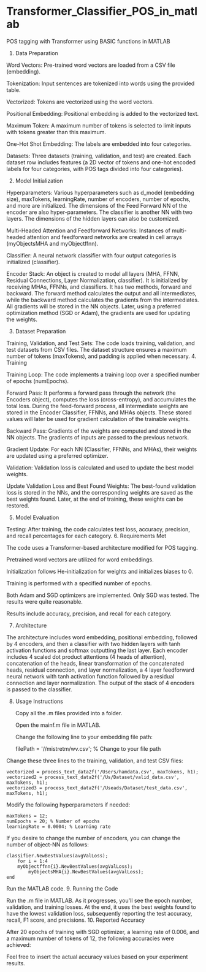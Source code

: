 # Transformer_Classifier_POS_in_matlab


POS tagging with Transformer using BASIC functions in MATLAB



1. Data Preparation

Word Vectors: Pre-trained word vectors are loaded from a CSV file (embedding).

Tokenization: Input sentences are tokenized into words using the provided table.

Vectorized: Tokens are vectorized using the word vectors.

Positional Embedding: Positional embedding is added to the vectorized text.

Maximum Token: A maximum number of tokens is selected to limit inputs with tokens greater than this maximum.

One-Hot Shot Embedding: The labels are embedded into four categories.

Datasets: Three datasets (training, validation, and test) are created. Each dataset row includes features (a 2D vector of tokens and one-hot encoded labels for four categories, with POS tags divided into four categories).

2. Model Initialization

Hyperparameters: Various hyperparameters such as d_model (embedding size), maxTokens, learningRate, number of encoders, number of epochs, and more are initialized. The dimensions of the Feed Forward NN of the encoder are also hyper-parameters. The classifier is another NN with two layers. The dimensions of the hidden layers can also be customized.

Multi-Headed Attention and Feedforward Networks: Instances of multi-headed attention and feedforward networks are created in cell arrays (myObjectsMHA and myObjectffnn).

Classifier: A neural network classifier with four output categories is initialized (classifier).

Encoder Stack: An object is created to model all layers (MHA, FFNN, Residual Connections, Layer Normalization, classifier). It is initialized by receiving MHAs, FFNNs, and classifiers. It has two methods, forward and backward. The forward method calculates the output and all intermediates, while the backward method calculates the gradients from the intermediates. All gradients will be stored in the NN objects. Later, using a preferred optimization method (SGD or Adam), the gradients are used for updating the weights.

3. Dataset Preparation

Training, Validation, and Test Sets: The code loads training, validation, and test datasets from CSV files. The dataset structure ensures a maximum number of tokens (maxTokens), and padding is applied when necessary.
4. Training

Training Loop: The code implements a training loop over a specified number of epochs (numEpochs).

Forward Pass: It performs a forward pass through the network (the Encoders object), computes the loss (cross-entropy), and accumulates the total loss. During the feed-forward process, all intermediate weights are stored in the Encoder Classifier, FFNNs, and MHAs objects. These stored values will later be used for gradient calculation of the trainable weights.

Backward Pass: Gradients of the weights are computed and stored in the NN objects. The gradients of inputs are passed to the previous network.

Gradient Update: For each NN (Classifier, FFNNs, and MHAs), their weights are updated using a preferred optimizer.

Validation: Validation loss is calculated and used to update the best model weights.

Update Validation Loss and Best Found Weights: The best-found validation loss is stored in the NNs, and the corresponding weights are saved as the best weights found. Later, at the end of training, these weights can be restored.

5. Model Evaluation

Testing: After training, the code calculates test loss, accuracy, precision, and recall percentages for each category.
6. Requirements Met

The code uses a Transformer-based architecture modified for POS tagging.

Pretrained word vectors are utilized for word embeddings.

Initialization follows He-initialization for weights and initializes biases to 0.

Training is performed with a specified number of epochs.

Both Adam and SGD optimizers are implemented. Only SGD was tested. The results were quite reasonable.

Results include accuracy, precision, and recall for each category.

7. Architecture

The architecture includes word embedding, positional embedding, followed by 4 encoders, and then a classifier with two hidden layers with tanh activation functions and softmax outputting the last layer. Each encoder includes 4 scaled dot product attentions (4 heads of attention), concatenation of the heads, linear transformation of the concatenated heads, residual connection, and layer normalization, a 4 layer feedforward neural network with tanh activation function followed by a residual connection and layer normalization. The output of the stack of 4 encoders is passed to the classifier.

8. Usage Instructions

	Copy all the .m files provided into a folder.

	Open the mainf.m file in MATLAB.

	Change the following line to your embedding file path:

	filePath = '//mistretm/wv.csv'; % Change to your file path

Change these three lines to the training, validation, and test CSV files:

	vectorized = process_text_data2f('/Users/hamdata.csv', maxTokens, h1);
	vectorized2 = process_text_data2f('/Us/Dataset/valid_data.csv', maxTokens, h1);
	vectorized3 = process_text_data2f('/Useads/Dataset/test_data.csv', maxTokens, h1);


Modify the following hyperparameters if needed:

	maxTokens = 12;
	numEpochs = 20; % Number of epochs
	learningRate = 0.0004; % Learning rate

If you desire to change the number of encoders, you can change the number of object-NN as follows:


	classifier.NewBestValues(avgValLoss);
		for i = 1:4
   	 	myObjectffnn{i}.NewBestValues(avgValLoss);
    		myObjectsMHA{i}.NewBestValues(avgValLoss);
	end



Run the MATLAB code.
9. Running the Code

Run the .m file in MATLAB. As it progresses, you'll see the epoch number, validation, and training losses. At the end, it uses the best weights found to have the lowest validation loss, subsequently reporting the test accuracy, recall, F1 score, and precisions.
10. Reported Accuracy

After 20 epochs of training with SGD optimizer, a learning rate of 0.006, and a maximum number of tokens of 12, the following accuracies were achieved:


Feel free to insert the actual accuracy values based on your experiment results.
